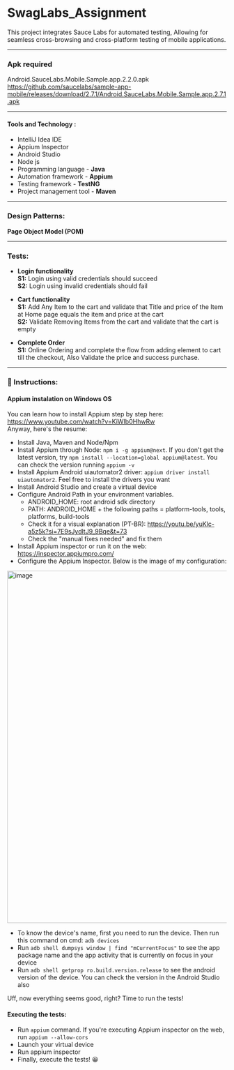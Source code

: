 # SwagLabs_Assignment
This project integrates Sauce Labs for automated testing, 
Allowing for seamless cross-browsing and cross-platform testing of mobile applications.

***
### Apk required
Android.SauceLabs.Mobile.Sample.app.2.2.0.apk
https://github.com/saucelabs/sample-app-mobile/releases/download/2.7.1/Android.SauceLabs.Mobile.Sample.app.2.7.1.apk

***
#### Tools and Technology :
- IntelliJ Idea IDE
- Appium Inspector
- Android Studio
- Node js
- Programming language - **Java**
- Automation framework - **Appium**
- Testing framework - **TestNG**  
- Project management tool - **Maven**  

***
### Design Patterns:
**Page Object Model (POM)** 

***
### Tests:
- **Login functionality**  
  **S1:** Login using valid credentials should succeed  
  **S2:** Login using invalid credentials should fail    

- **Cart functionality**  
  **S1:** Add Any Item to the cart and validate that Title and price of the Item at Home page equals the item and price at the cart  
  **S2:** Validate Removing Items from the cart and validate that the cart is empty   

- **Complete Order**  
  **S1:** Online Ordering and complete the flow from adding element to cart till the checkout, Also Validate the price and success purchase.
  
***


### 📜 Instructions:
#### Appium instalation on Windows OS
You can learn how to install Appium step by step here: https://www.youtube.com/watch?v=KiWIb0HhwRw  
Anyway, here's the resume:
- Install Java, Maven and Node/Npm
- Install Appium through Node: `npm i -g appium@next`. If you don't get the latest version, try `npm install --location=global appium@latest`. You can check the version running `appium -v`
- Install Appium Android uiautomator2 driver: `appium driver install uiautomator2`. Feel free to install the drivers you want
- Install Android Studio and create a virtual device
- Configure Android Path in your environment variables.
  - ANDROID_HOME: root android sdk directory
  - PATH: ANDROID_HOME + the following paths = platform-tools, tools, platforms, build-tools  
  - Check it for a visual explanation (PT-BR): https://youtu.be/yuKlc-a5z5k?si=7E9sJydltJ9_9Bqe&t=73  
  - Check the "manual fixes needed" and fix them
- Install Appium inspector or run it on the web: https://inspector.appiumpro.com/
- Configure the Appium Inspector. Below is the image of my configuration:

<img width="808" alt="image" src="https://github.com/Onkartayde21/SwagLabs_Assignment/assets/97312809/970e0148-8d19-4c6a-b847-2a7174158046">


- To know the device's name, first you need to run the device. Then run this command on cmd: `adb devices`
- Run `adb shell dumpsys window | find "mCurrentFocus"` to see the app package name and the app activity that is currently on focus in your device
- Run `adb shell getprop ro.build.version.release` to see the android version of the device. You can check the version in the Android Studio also

Uff, now everything seems good, right? Time to run the tests!

#### Executing the tests:
- Run `appium` command. If you're executing Appium inspector on the web, run `appium --allow-cors`
- Launch your virtual device
- Run appium inspector
- Finally, execute the tests! 😀
  
